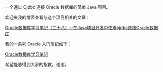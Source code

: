 一个通过 Ojdbc 连接 Oracle 数据库的简单 Java 项目。

欢迎来我的博客查看与这个项目相关的文章：

[Oracle数据库学习笔记（二十八）--在Java项目开发中使用ojdbc连接Oracle数据库](https://blog.csdn.net/gaoxiaokun4282/article/details/106287471)

我的一系列 Oracle 入门笔记如下：

[Oracle数据库学习笔记](https://blog.csdn.net/gaoxiaokun4282/category_10017210.html)

希望能够得到大家的指教，谢谢。